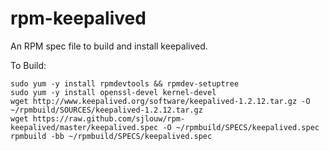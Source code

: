 rpm-keepalived
==============

An RPM spec file to build and install keepalived.

To Build:

    sudo yum -y install rpmdevtools && rpmdev-setuptree
    sudo yum -y install openssl-devel kernel-devel
    wget http://www.keepalived.org/software/keepalived-1.2.12.tar.gz -O ~/rpmbuild/SOURCES/keepalived-1.2.12.tar.gz
    wget https://raw.github.com/sjlouw/rpm-keepalived/master/keepalived.spec -O ~/rpmbuild/SPECS/keepalived.spec
    rpmbuild -bb ~/rpmbuild/SPECS/keepalived.spec
